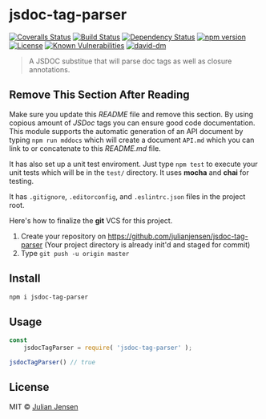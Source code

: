 # jsdoc-tag-parser

[![Coveralls Status][coveralls-image]][coveralls-url]
[![Build Status][travis-image]][travis-url]
[![Dependency Status][depstat-image]][depstat-url]
[![npm version][npm-image]][npm-url]
[![License][license-image]][license-url]
[![Known Vulnerabilities][snyk-image]][snyk-url]
[![david-dm][david-dm-image]][david-dm-url]

> A JSDOC substitue that will parse doc tags as well as closure annotations.

## Remove This Section After Reading

Make sure you update this *README* file and remove this section. By using copious amount of *JSDoc* tags you can ensure good code documentation. This module supports the automatic generation of an API document by typing `npm run mddocs` which will create a document `API.md` which you can link to or concatenate to this *README.md* file.

It has also set up a unit test enviroment. Just type `npm test` to execute your unit tests which will be in the `test/` directory. It uses **mocha** and **chai** for testing.

It has `.gitignore`, `.editorconfig`, and `.eslintrc.json` files in the project root.

Here's how to finalize the **git** VCS for this project.

1. Create your repository on https://github.com/julianjensen/jsdoc-tag-parser (Your project directory is already init'd and staged for commit)
2. Type `git push -u origin master`

## Install

```sh
npm i jsdoc-tag-parser
```

## Usage

```js
const 
    jsdocTagParser = require( 'jsdoc-tag-parser' );

jsdocTagParser() // true
```

## License

MIT © [Julian Jensen](https://github.com/julianjensen/jsdoc-tag-parser)

[coveralls-url]: https://coveralls.io/github/julianjensen/jsdoc-tag-parser?branch=master
[coveralls-image]: https://coveralls.io/repos/github/julianjensen/jsdoc-tag-parser/badge.svg?branch=master

[travis-url]: https://travis-ci.org/julianjensen/jsdoc-tag-parser
[travis-image]: http://img.shields.io/travis/julianjensen/jsdoc-tag-parser.svg

[depstat-url]: https://gemnasium.com/github.com/julianjensen/jsdoc-tag-parser
[depstat-image]: https://gemnasium.com/badges/github.com/julianjensen/jsdoc-tag-parser.svg

[npm-url]: https://badge.fury.io/js/jsdoc-tag-parser
[npm-image]: https://badge.fury.io/js/jsdoc-tag-parser.svg

[license-url]: https://github.com/julianjensen/jsdoc-tag-parser/blob/master/LICENSE
[license-image]: https://img.shields.io/badge/license-MIT-brightgreen.svg

[snyk-url]: https://snyk.io/test/github/julianjensen/jsdoc-tag-parser
[snyk-image]: https://snyk.io/test/github/julianjensen/jsdoc-tag-parser/badge.svg

[david-dm-url]: https://david-dm.org/julianjensen/jsdoc-tag-parser
[david-dm-image]: https://david-dm.org/julianjensen/jsdoc-tag-parser.svg

